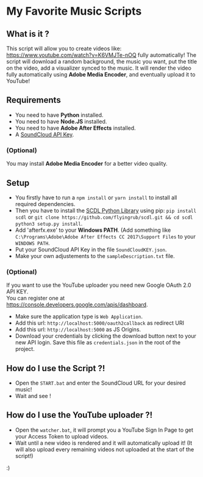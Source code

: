 # My Favorite Music Scripts

## What is it ?
This script will allow you to create videos like: https://www.youtube.com/watch?v=K6VMJTe-nOQ fully automatically!
The script will download a random background, the music you want, put the title on the video, add a visualizer synced to the music. It will render the video fully automatically using **Adobe Media Encoder**, and eventually upload it to YouTube!

## Requirements
* You need to have **Python** installed.
* You need to have **Node.JS** installed.
* You need to have **Adobe After Effects** installed.
* A [SoundCloud API Key](https://soundcloud.com/you/apps).

### (Optional)
You may install **Adobe Media Encoder** for a better video quality.

## Setup
* You firstly have to run a `npm install` or `yarn install` to install all required dependencies.  
* Then you have to install the [SCDL Python Library](https://github.com/flyingrub/scdl) using pip: `pip install scdl` or `git clone https://github.com/flyingrub/scdl.git && cd scdl
python3 setup.py install`.
* Add 'afterfx.exe' to your **Windows PATH**. (Add something like `C:\Programs\Adobe\Adobe After Effects CC 2017\Support Files` to your `WINDOWS PATH`.
* Put your SoundCloud API Key in the file `SoundCloudKEY.json`.
* Make your own adjustements to the `sampleDescription.txt` file.

### (Optional)
If you want to use the YouTube uploader you need new Google OAuth 2.0 API KEY.  
You can register one at https://console.developers.google.com/apis/dashboard.
* Make sure the application type is `Web Application`.
* Add this url: `http://localhost:5000/oauth2callback` as redirect URI
* Add this url: `http://localhost:5000` as JS Origins.
* Download your credentials by clicking the download button next to your new API login. Save this file as `credentials.json` in the root of the project.

## How do I use the Script ?!
* Open the `START.bat` and enter the SoundCloud URL for your desired music!
* Wait and see !

## How do I use the YouTube uploader ?!
* Open the `watcher.bat`, it will prompt you a YouTube Sign In Page to get your Access Token to upload videos.
* Wait until a new video is rendered and it will automatically upload it!
(It will also upload every remaining videos not uploaded at the start of the script!)

:)

